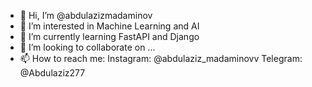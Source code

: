 - 👋 Hi, I’m @abdulazizmadaminov
- 👀 I’m interested in Machine Learning and AI
- 🌱 I’m currently learning FastAPI and Django
- 💞️ I’m looking to collaborate on ...
- 📫 How to reach me: Instagram: @abdulaziz_madaminovv Telegram: @Abdulaziz277

<!---
abdulazizmadaminov/abdulazizmadaminov is a ✨ special ✨ repository because its `README.md` (this file) appears on your GitHub profile.
You can click the Preview link to take a look at your changes.
--->
